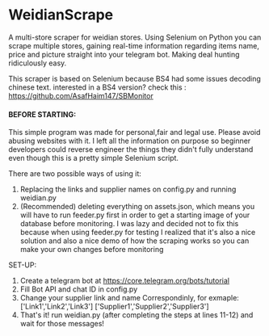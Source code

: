 # WeidianScrape
A multi-store scraper for weidian stores. Using Selenium on Python you can scrape multiple stores, gaining real-time information regarding items name, price and picture straight into your telegram bot. Making deal hunting ridiculously easy.

This scraper is based on Selenium because BS4 had some issues decoding chinese text. interested in a BS4 version? check this : https://github.com/AsafHaim147/SBMonitor

####  BEFORE STARTING:
This simple program was made for personal,fair and legal use. Please avoid abusing websites with it. 
I left all the information on purpose so beginner developers could reverse engineer the things they didn't fully understand even though this is a pretty simple Selenium script.

There are two possible ways of using it: 
1. Replacing the links and supplier names on config.py and running weidian.py
2. (Recommended) deleting everything on assets.json, which means you will have to run feeder.py first in order to get a starting image of your database before monitoring.
   I was lazy and decided not to fix this because when using feeder.py for testing I realized that it's also a nice solution and also a nice demo of how the scraping works so you can make your own changes before monitoring
   


SET-UP:
1. Create a telegram bot at https://core.telegram.org/bots/tutorial
2. Fill Bot API and chat ID in config.py
3. Change your supplier link and name Correspondinly, for exmaple:
   ['Link1','Link2','Link3']
   ['Supplier1','Supplier2','Supplier3']
4. That's it! run weidian.py (after completing the steps at lines 11-12) and wait for those messages!
